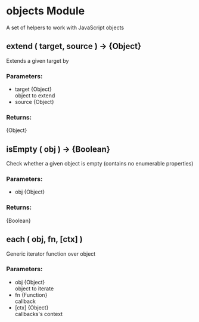 # objects Module

A set of helpers to work with JavaScript objects

## extend ( target, source ) → {Object}

Extends a given target by

### Parameters:

* target {Object}<br/>
  object to extend
* source {Object}

### Returns:

{Object}

## isEmpty ( obj ) → {Boolean}

Check whether a given object is empty (contains no enumerable properties)

### Parameters:

* obj {Object}

### Returns:

{Boolean}

## each ( obj, fn, [ctx] )

Generic iterator function over object

### Parameters:

* obj {Object}<br/>
  object to iterate
* fn {Function}<br/>
  callback
* [ctx] {Object}<br/>
  callbacks's context

